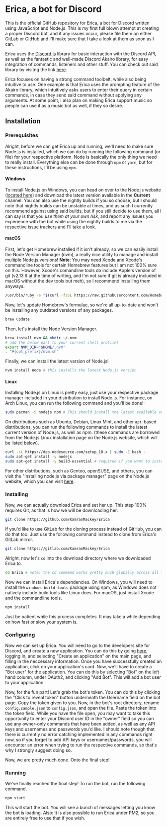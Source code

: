 # Erica, a bot for Discord

This is the official GitHub repository for Erica, a bot for Discord written using JavaScript and Node.js. This is my first full blown
attempt at creating a proper Discord bot, and if any issues occur, please file them on either GitLab or GitHub and I'll make sure that I
take a look at them as soon as I can.

Erica uses the [Discord.js](https://github.com/discordjs/discord.js) library for basic interaction with the Discord API, as well as the
fantastic and well-made Discord Akairo library, for easy integration of commands, listeners and other stuff. You can check out said library
by visitng the link [here](https://github.com/1Computer1/discord-akairo).

Erica focuses on having a strong command toolbelt, while also being intuitive to use. One example is that Erica uses the prompting feature
of the Akairo library, which intuitively asks users to enter their query in certain commands, in case they send said command without applying 
any arguments. At some point, I also plan on making Erica support music so people can use it as a music bot as well, if they so desire.

## Installation

### Prerequisites

Alright, before we can get Erica up and running, we'll need to make sure Node.js is installed, which we can do by running the following
command (or file) for your respective platform. Node is basically the only thing we need to really install. Everything else can be
done through `npm` or `yarn`, but for these instructions, I'll be using `npm`.

#### Windows

To install Node.js on Windows, you can head on over to the Node.js website ([located here](https://nodejs.org)) and download the latest
version available in the **Current** channel. You can also use the nightly builds if you so choose, but I should note that nightly builds
can be unstable at times, and as such I currently recommend against using said builds, but if you still decide to use them, all I can say
is that you _use them at your own risk_, and report any issues you experience with the bot while using the nightly builds to me via the
respective issue trackers and I'll take a look.

#### macOS

First, let's get Homebrew installed if it isn't already, so we can easily install the Node Version Manager (nvm), a really nice utility
to manage and install multiple Node.js versions! **Note**: You may need Xcode and Xcode's commandline tools for certain Homebrew features
but I am not 100% sure on this. However, Xcode's comandline tools do include Apple's version of git (v2.13.6 at the time of writing, and
I'm not sure if git is already included in macOS without the dev tools but meh), so I recommend installing them anyways.

```bash
/usr/bin/ruby -e "$(curl -fsSL https://raw.githubusercontent.com/Homebrew/install/master/install)"
```

Now, let's update Homebrew's formulae, so we're all up-to-date and won't be installing any outdated versions of any packages.

```bash
brew update
```

Then, let's install the Node Version Manager.

```bash
brew install nvm && mkdir ~/.nvm
# add the below part to your current shell profile!
export NVM_DIR="$HOME/.nvm"
. "#{opt_prefix}/nvm.sh"
```

Finally, we can install the latest version of Node.js!

```bash
nvm install node # this installs the latest Node.js version
```

#### Linux

Installing Node.js on Linux is pretty easy, just use your respective package manager included in your distribution to install
Node.js. For instance, on Arch Linux, you can run the following command and you'll be done!:

```bash
sudo pacman -S nodejs npm # This should install the latest available version of Node.js, as well as npm.
```

On distributions such as Ubuntu, Debian, Linux Mint, and other `apt`-based distributions, you can run the following commands to
install the latest current version of Node.js, as well as npm. (these commands are borrowed from the Node.js Linux installation
page on the Node.js website, which will be listed below).

```bash
curl -sL https://deb.nodesource.com/setup_10.x | sudo -E bash -
sudo apt-get install -y nodejs
sudo apt-get install -y build-essential # required if you want to install native Node.js modules via npm!
```

For other distributions, such as Gentoo, openSUSE, and others, you can visit the "Installing node.js via package manager" page
on the Node.js website, which you can visit [here](https://nodejs.org/en/download/package-manager/).

### Installing

Now, we can actually download Erica and set her up. This step 100% requires Git, as that is how we will be downloading her.

```bash
git clone https://github.com/KamranMackey/Erica
```

If you'd like to use GitLab for the cloning process instead of GitHub, you can do that too. Just use the following command instead 
to clone from Erica's GitLab mirror.

```bash
git clone https://gitlab.com/KamranMackey/Erica
```

Alright, now let's `cd` into the download directory where we downloaded Erica to.

```bash
cd Erica # note: the cd command works pretty much globally across all three major operating systems.
```

Now we can install Erica's dependencies. On Windows, you will need to install the `windows-build-tools` package using npm, as Windows
does not natively include build tools like Linux does. For macOS, just install Xcode and the commandline tools.

```bash
npm install
```

Just be patient while this process completes. It may take a while depending on how fast or slow your system is.

### Configuring

Now we can set up Erica. You will need to go to the developers site for Discord, and create a new application. You can do this by
going [here](https://discordapp.com/developers/applications/), logging in, and selecting "Create an application" on the main page,
and filling in the neccessary information. Once you have successfully created an application, click on your application's card. Now,
we'll have to create a "Bot user" for the application. You can do this by selecting "Bot" on the left hand column, under OAuth2, and
clicking "Add Bot". This will add a bot user to your application.

Now, for the fun part! Let's grab the bot's token. You can do this by clicking the "Click to reveal token" button underneath the Username
field on the bot page. Copy the token given to you. Now, in the bot's root directory, rename `config.sample.json` to `config.json`, and
open the file. Paste the token into the token field. While you have the file open, you may want to take this opportunity to enter your
Discord user ID in the "owner" field so you can use any owner-only commands that have been added, as well as any API keys and usernames
and passwords you'd like. I should note though that there is currently no error catching implemented in any commands right now, so if
you forget to add API keys or usernames/passwords, you will encounter an error when trying to run the respective commands, so that's why
I strongly suggest doing so.

Now, we are pretty much done. Onto the final step!

### Running

We've finally reached the final step! To run the bot, run the following command.

```bash
npm start
```

This will start the bot. You will see a bunch of messages letting you know the bot is loading. Also: It is also possible to run Erica
under PM2, so you are entirely free to use that if you wish.
